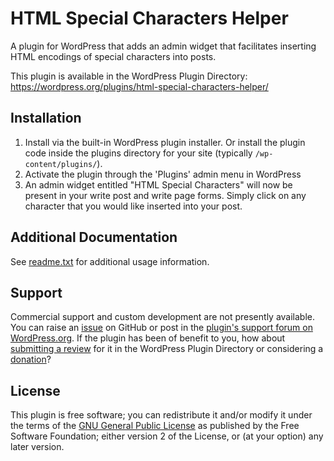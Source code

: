 # HTML Special Characters Helper

A plugin for WordPress that adds an admin widget that facilitates inserting HTML encodings of special characters into posts.

This plugin is available in the WordPress Plugin Directory: https://wordpress.org/plugins/html-special-characters-helper/


## Installation

1. Install via the built-in WordPress plugin installer. Or install the plugin code inside the plugins directory for your site (typically `/wp-content/plugins/`).
2. Activate the plugin through the 'Plugins' admin menu in WordPress
3. An admin widget entitled "HTML Special Characters" will now be present in your write post and write page forms. Simply click on any character that you would like inserted into your post.


## Additional Documentation

See [readme.txt](https://github.com/coffee2code/html-special-characters-helper/blob/master/readme.txt) for additional usage information.


## Support

Commercial support and custom development are not presently available. You can raise an [issue](https://github.com/coffee2code/html-special-characters-helper/issues) on GitHub or post in the [plugin's support forum on WordPress.org](https://wordpress.org/support/plugin/html-special-characters-helper/). If the plugin has been of benefit to you, how about [submitting a review](https://wordpress.org/support/plugin/html-special-characters-helper/reviews/) for it in the WordPress Plugin Directory or considering a [donation](https://www.paypal.com/cgi-bin/webscr?cmd=_s-xclick&hosted_button_id=6ARCFJ9TX3522)?


## License

This plugin is free software; you can redistribute it and/or modify it under the terms of the [GNU General Public License](http://www.gnu.org/licenses/gpl-2.0.html) as published by the Free Software Foundation; either version 2 of the License, or (at your option) any later version.